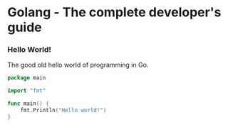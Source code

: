 # Golang - The complete developer's guide

### Hello World!

The good old hello world of programming in Go.

```go
package main

import "fmt"

func main() {
	fmt.Println("Hello world!")
}
```
